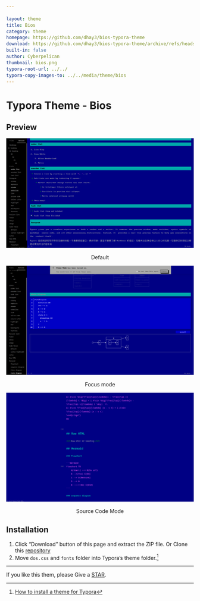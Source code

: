 ```yaml
---

layout: theme
title: Bios
category: theme
homepage: https://github.com/dhay3/bios-typora-theme
download: https://github.com/dhay3/bios-typora-theme/archive/refs/heads/main.zip
built-in: false
author: Cyberpelican
thumbnail: bios.png
typora-root-url: ../../
typora-copy-images-to: ../../media/theme/bios
---
```


# Typora Theme - Bios

## Preview

![2023-05-09_20-16](/media/theme/bios/2023-05-09_20-16.png)


<p align="center">Default</p

![2023-05-09_20-18](/media/theme/bios/2023-05-09_20-18.png)

<p align="center">Focus mode</p

![2023-05-09_20-19](/media/theme/bios/2023-05-09_20-19.png)

<p align="center">Source Code Mode</p>

## Installation

1. Click “Download” button of this page and extract the ZIP file. Or Clone this [repository](https://github.com/dhay3/bios-typora-theme)
2. Move `dos.css` and `fonts` folder into Typora’s theme folder.[^1]

[^1]:[How to install a theme for Typora](https://theme.typora.io/doc/Install-Theme/)

---

If you like this them, please Give a [STAR](https://github.com/dhay3/bios-typora-theme).